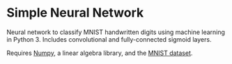 # Simple Neural Network

Neural network to classify MNIST handwritten digits using machine learning in Python 3. Includes convolutional and fully-connected sigmoid layers.

Requires [Numpy](https://scipy.org/install/), a linear algebra library, and the [MNIST dataset](http://yann.lecun.com/exdb/mnist/).
